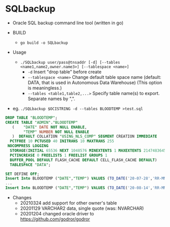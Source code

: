 # SQLbackup

- Oracle SQL backup command line tool (written in go)

- BUILD 
  - `go build -o SQLbackup`

- Usage
  - `./SQLbackup user/pass@tnsaddr [-d] [--tables <name1,name2,owner.name3>] [--tablespace <name>]`
    - `-d` Insert "drop table" before create
    - `--tablespace <name>` Change default table space name (default: DATA, that is used in Autonomous Data Warehouse) (This option is meaningless.)
    - `--tables <table1,table2,...>` Specify table name(s) to export. Separate names by ",".

- eg. `./SQLbackup $OCISTRING -d --tables BLOODTEMP >test.sql`

```sql
DROP TABLE "BLOODTEMP";
CREATE TABLE "ADMIN"."BLOODTEMP" 
   (    "DATE" DATE NOT NULL ENABLE, 
        "TEMP" NUMBER NOT NULL ENABLE
   )  DEFAULT COLLATION "USING_NLS_COMP" SEGMENT CREATION IMMEDIATE 
  PCTFREE 10 PCTUSED 40 INITRANS 10 MAXTRANS 255 
 NOCOMPRESS LOGGING
  STORAGE(INITIAL 65536 NEXT 1048576 MINEXTENTS 1 MAXEXTENTS 2147483645
  PCTINCREASE 0 FREELISTS 1 FREELIST GROUPS 1
  BUFFER_POOL DEFAULT FLASH_CACHE DEFAULT CELL_FLASH_CACHE DEFAULT)
  TABLESPACE "DATA";

SET DEFINE OFF;
Insert Into BLOODTEMP ("DATE","TEMP") VALUES (TO_DATE('20-07-28','RR-MM-DD'),36.5);
...
Insert Into BLOODTEMP ("DATE","TEMP") VALUES (TO_DATE('20-08-14','RR-MM-DD'),36.7);
```

- Changes
  - 20210324 add support for other owner's table
  - 20201129 VARCHAR2 data, single quote (was: NVARCHAR)
  - 20201204 changed oracle driver to https://github.com/godror/godror
